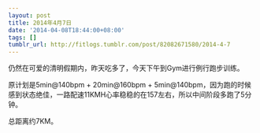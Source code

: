 ```yaml
---
layout: post
title: 2014年4月7日
date: '2014-04-08T18:44:00+08:00'
tags: []
tumblr_url: http://fitlogs.tumblr.com/post/82082671580/2014-4-7
---
```

仍然在可爱的清明假期内，昨天吃多了，今天下午到Gym进行例行跑步训练。

原计划是5min@140bpm + 20min@160bpm + 5min@140bpm，因为跑的时候感到状态绝佳，一路配速11KMH心率稳稳的在157左右，所以中间阶段多跑了5分钟。

总距离约7KM。
